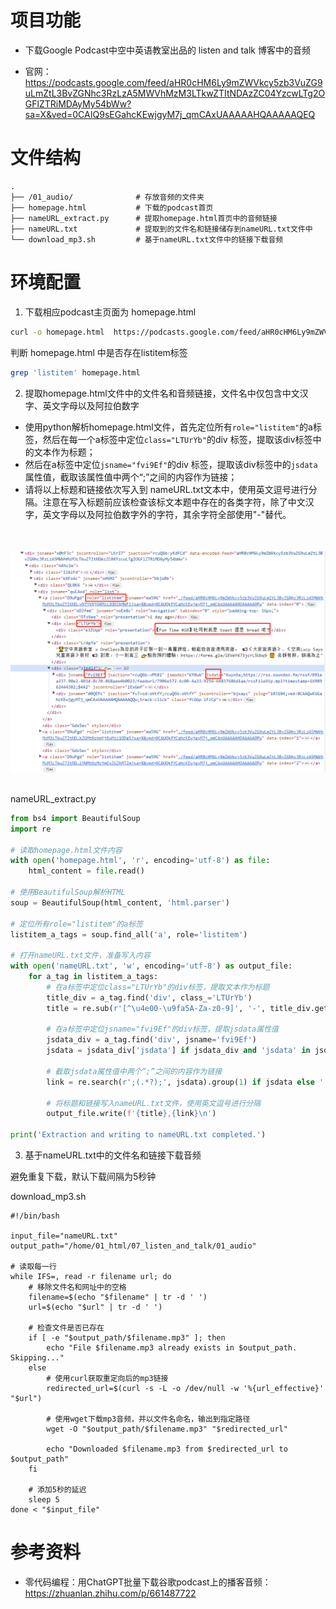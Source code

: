 # 项目功能

- 下载Google Podcast中空中英语教室出品的 listen and talk 博客中的音频

- 官网：https://podcasts.google.com/feed/aHR0cHM6Ly9mZWVkcy5zb3VuZG9uLmZtL3BvZGNhc3RzLzA5MWVhMzM3LTkwZTItNDAzZC04YzcwLTg2OGFlZTRiMDAyMy54bWw?sa=X&ved=0CAIQ9sEGahcKEwjgyM7j_qmCAxUAAAAAHQAAAAAQEQ


# 文件结构

```
.
├── /01_audio/              # 存放音频的文件夹
├── homepage.html           # 下载的podcast首页
├── nameURL_extract.py      # 提取homepage.html首页中的音频链接
├── nameURL.txt             # 提取到的文件名和链接储存到nameURL.txt文件中
└── download_mp3.sh         # 基于nameURL.txt文件中的链接下载音频
```


# 环境配置

1. 下载相应podcast主页面为 homepage.html

```bash
curl -o homepage.html  https://podcasts.google.com/feed/aHR0cHM6Ly9mZWVkcy5zb3VuZG9uLmZtL3BvZGNhc3RzLzA5MWVhMzM3LTkwZTItNDAzZC04YzcwLTg2OGFlZTRiMDAyMy54bWw?sa=X&ved=0CAIQ9sEGahgKEwjIjuDN6qmCAxUAAAAAHQAAAAAQjgk
```

判断 homepage.html 中是否存在listitem标签

```bash
grep 'listitem' homepage.html
```

2. 提取homepage.html文件中的文件名和音频链接，文件名中仅包含中文汉字、英文字母以及阿拉伯数字

- 使用python解析homepage.html文件，首先定位所有`role="listitem"`的a标签，然后在每一个a标签中定位`class="LTUrYb"`的div 标签，提取该div标签中的文本作为标题；
- 然后在a标签中定位`jsname="fvi9Ef"`的div 标签，提取该div标签中的`jsdata`属性值，截取该属性值中两个“;”之间的内容作为链接；
- 请将以上标题和链接依次写入到 nameURL.txt文本中，使用英文逗号进行分隔。注意在写入标题前应该检查该标文本题中存在的各类字符，除了中文汉字，英文字母以及阿拉伯数字外的字符，其余字符全部使用"-"替代。

<p align="center">
  <br>
  <br>
  <img src="image/googlepodcast.png" alt="Image Description" width="800">
  <br>
  <br>
</p>

nameURL_extract.py

```python
from bs4 import BeautifulSoup
import re

# 读取homepage.html文件内容
with open('homepage.html', 'r', encoding='utf-8') as file:
    html_content = file.read()

# 使用BeautifulSoup解析HTML
soup = BeautifulSoup(html_content, 'html.parser')

# 定位所有role="listitem"的a标签
listitem_a_tags = soup.find_all('a', role='listitem')

# 打开nameURL.txt文件，准备写入内容
with open('nameURL.txt', 'w', encoding='utf-8') as output_file:
    for a_tag in listitem_a_tags:
        # 在a标签中定位class="LTUrYb"的div标签，提取文本作为标题
        title_div = a_tag.find('div', class_='LTUrYb')
        title = re.sub(r'[^\u4e00-\u9fa5A-Za-z0-9]', '-', title_div.get_text()) if title_div else ''

        # 在a标签中定位jsname="fvi9Ef"的div标签，提取jsdata属性值
        jsdata_div = a_tag.find('div', jsname='fvi9Ef')
        jsdata = jsdata_div['jsdata'] if jsdata_div and 'jsdata' in jsdata_div.attrs else ''
        
        # 截取jsdata属性值中两个“;”之间的内容作为链接
        link = re.search(r';(.*?);', jsdata).group(1) if jsdata else ''

        # 将标题和链接写入nameURL.txt文件，使用英文逗号进行分隔
        output_file.write(f'{title},{link}\n')

print('Extraction and writing to nameURL.txt completed.')
```

3. 基于nameURL.txt中的文件名和链接下载音频

避免重复下载，默认下载间隔为5秒钟

download_mp3.sh

```
#!/bin/bash

input_file="nameURL.txt"
output_path="/home/01_html/07_listen_and_talk/01_audio"

# 读取每一行
while IFS=, read -r filename url; do
    # 移除文件名和网址中的空格
    filename=$(echo "$filename" | tr -d ' ')
    url=$(echo "$url" | tr -d ' ')

    # 检查文件是否已存在
    if [ -e "$output_path/$filename.mp3" ]; then
        echo "File $filename.mp3 already exists in $output_path. Skipping..."
    else
        # 使用curl获取重定向后的mp3链接
        redirected_url=$(curl -s -L -o /dev/null -w '%{url_effective}' "$url")

        # 使用wget下载mp3音频，并以文件名命名，输出到指定路径
        wget -O "$output_path/$filename.mp3" "$redirected_url"

        echo "Downloaded $filename.mp3 from $redirected_url to $output_path"
    fi

    # 添加5秒的延迟
    sleep 5
done < "$input_file"
```



# 参考资料

- 零代码编程：用ChatGPT批量下载谷歌podcast上的播客音频：https://zhuanlan.zhihu.com/p/661487722

